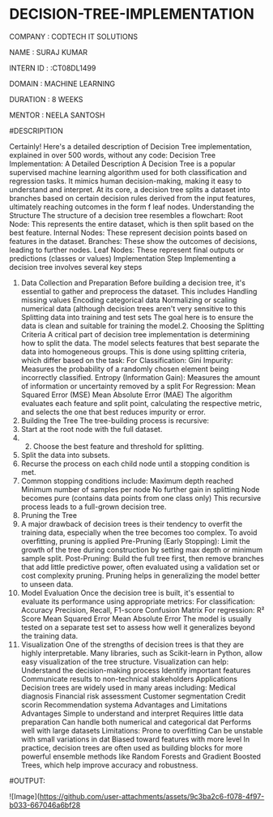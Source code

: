 # DECISION-TREE-IMPLEMENTATION
COMPANY : CODTECH IT SOLUTIONS

NAME : SURAJ KUMAR

INTERN ID : :CT08DL1499

DOMAIN : MACHINE LEARNING

DURATION : 8 WEEKS

MENTOR : NEELA SANTOSH

#DESCRIPITION

Certainly! Here's a detailed description of Decision Tree implementation, explained in over 500 words, without any code:
Decision Tree Implementation: A Detailed Description
A Decision Tree is a popular supervised machine learning algorithm used for both classification and regression tasks. It mimics human decision-making, making it easy to understand and interpret. At its core, a decision tree splits a dataset into branches based on certain decision rules derived from the input features, ultimately reaching outcomes in the form f leaf nodes.
Understanding the Structure
The structure of a decision tree resembles a flowchart:
Root Node: This represents the entire dataset, which is then split based on the best feature.
Internal Nodes: These represent decision points based on features in the dataset.
Branches: These show the outcomes of decisions, leading to further nodes.
Leaf Nodes: These represent final outputs or predictions (classes or values)
Implementation Step
Implementing a decision tree involves several key steps
1. Data Collection and Preparation
Before building a decision tree, it's essential to gather and preprocess the dataset. This includes
Handling missing values
Encoding categorical data
Normalizing or scaling numerical data (although decision trees aren't very sensitive to this
Splitting data into training and test sets
The goal here is to ensure the data is clean and suitable for training the model.2. Choosing the Splitting Criteria
A critical part of decision tree implementation is determining how to split the data. The model selects features that best separate the data into homogeneous groups. This is done using splitting criteria, which differ based on the task:
For Classification:
Gini Impurity: Measures the probability of a randomly chosen element being incorrectly classified.
Entropy (Information Gain): Measures the amount of information or uncertainty removed by a split
For Regression:
Mean Squared Error (MSE)
Mean Absolute Error (MAE)
The algorithm evaluates each feature and split point, calculating the respective metric, and selects the one that best reduces impurity or error.
3. Building the Tree
The tree-building process is recursive:
1. Start at the root node with the full dataset.
2. 2. Choose the best feature and threshold for splitting.
3. Split the data into subsets.
4. Recurse the process on each child node until a stopping condition is met.
5. Common stopping conditions include:
Maximum depth reached
Minimum number of samples per node
No further gain in splitting
Node becomes pure (contains data points from one class only)
This recursive process leads to a full-grown decision tree.
4. Pruning the Tree
5. A major drawback of decision trees is their tendency to overfit the training data, especially when the tree becomes too complex. To avoid overfitting, pruning is applied
Pre-Pruning (Early Stopping): Limit the growth of the tree during construction by setting max depth or minimum sample split.
Post-Pruning: Build the full tree first, then remove branches that add little predictive power, often evaluated using a validation set or cost complexity pruning.
Pruning helps in generalizing the model better to unseen data.
6. Model Evaluation
Once the decision tree is built, it's essential to evaluate its performance using appropriate metrics:
For classification:
Accuracy
Precision, Recall, F1-score
Confusion Matrix
For regression:
R² Score
Mean Squared Error
Mean Absolute Error
The model is usually tested on a separate test set to assess how well it generalizes beyond the training data.
7. Visualization
One of the strengths of decision trees is that they are highly interpretable. Many libraries, such as Scikit-learn in Python, allow easy visualization of the tree structure. Visualization can help:
Understand the decision-making process
Identify important features
Communicate results to non-technical stakeholders
Applications
Decision trees are widely used in many areas including:
Medical diagnosis
Financial risk assessment
Customer segmentation
Credit scorin
Recommendation systema
Advantages and Limitations
Advantages
Simple to understand and interpret
Requires little data preparation
Can handle both numerical and categorical dat
Performs well with large datasets
Limitations:
Prone to overfitting
Can be unstable with small variations in dat
Biased toward features with more level
In practice, decision trees are often used as building blocks for more powerful ensemble methods like Random Forests and Gradient Boosted Trees, which help improve accuracy and robustness.

#OUTPUT:

![Image](https://github.com/user-attachments/assets/9c3ba2c6-f078-4f97-b033-667046a6bf28
